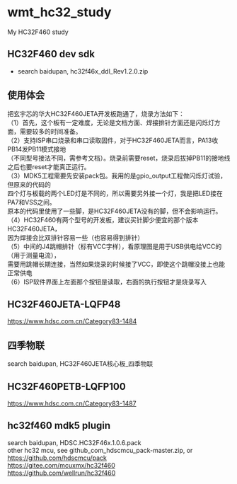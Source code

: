 # wmt_hc32_study
My HC32F460 study  

## HC32F460 dev sdk  
* search baidupan, hc32f46x_ddl_Rev1.2.0.zip  

## 使用体会    
把玄宇芯的华大HC32F460JETA开发板跑通了，烧录方法如下：  
（1）首先，这个板有一定难度，无论是文档方面、焊接排针方面还是闪烁灯方面，需要较多的时间准备。  
（2）支持ISP串口烧录和串口读取固件，对于HC32F460JETA而言，PA13收PB14发PB11模式接地  
（不同型号接法不同，需参考文档）。烧录前需要reset，烧录后拔掉PB11的接地线之后也要reset才能真正运行。  
（3）MDK5工程需要先安装pack包。我用的是gpio_output工程做闪烁灯试验，但原来的代码的  
四个灯与板载的两个LED灯是不同的，所以需要另外接一个灯，我是把LED接在PA7和VSS之间。  
原本的代码里使用了一些脚，是HC32F460JETA没有的脚，但不会影响运行。  
（4）HC32F460有两个型号的开发板，建议买针脚少便宜的那个版本HC32F460JETA，  
因为焊接会比双排针容易一些（也容易得到排针）  
（5）中间的J4跳帽排针（标有VCC字样），看原理图是用于USB供电给VCC的（用于测量电流），   
需要用跳帽长期连接，当然如果烧录的时候接了VCC，即使这个跳帽没接上也能正常供电  
（6）ISP软件界面上左面那个按钮是读取，右面的执行按钮才是烧录写入  

## HC32F460JETA-LQFP48  
https://www.hdsc.com.cn/Category83-1484  

## 四季物联  
search baidupan, HC32F460JETA核心板_四季物联  

## HC32F460PETB-LQFP100  
https://www.hdsc.com.cn/Category83-1487  

## hc32f460 mdk5 plugin    
search baidupan, HDSC.HC32F46x.1.0.6.pack  
other hc32 mcu, see github_com_hdscmcu_pack-master.zip, or https://github.com/hdscmcu/pack  
https://gitee.com/mcuxmx/hc32f460  
https://github.com/wellrun/hc32f460  


